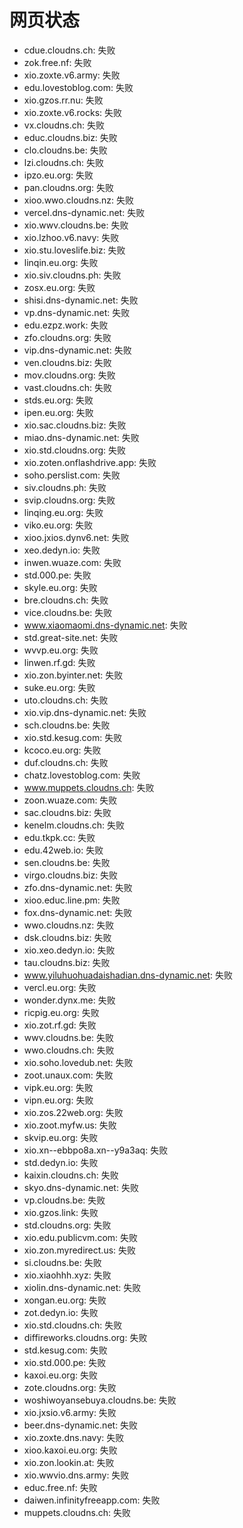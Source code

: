 # 网页状态
- cdue.cloudns.ch: 失败
- zok.free.nf: 失败
- xio.zoxte.v6.army: 失败
- edu.lovestoblog.com: 失败
- xio.gzos.rr.nu: 失败
- xio.zoxte.v6.rocks: 失败
- vx.cloudns.ch: 失败
- educ.cloudns.biz: 失败
- clo.cloudns.be: 失败
- lzi.cloudns.ch: 失败
- ipzo.eu.org: 失败
- pan.cloudns.org: 失败
- xioo.wwo.cloudns.nz: 失败
- vercel.dns-dynamic.net: 失败
- xio.wwv.cloudns.be: 失败
- xio.lzhoo.v6.navy: 失败
- xio.stu.loveslife.biz: 失败
- linqin.eu.org: 失败
- xio.siv.cloudns.ph: 失败
- zosx.eu.org: 失败
- shisi.dns-dynamic.net: 失败
- vp.dns-dynamic.net: 失败
- edu.ezpz.work: 失败
- zfo.cloudns.org: 失败
- vip.dns-dynamic.net: 失败
- ven.cloudns.biz: 失败
- mov.cloudns.org: 失败
- vast.cloudns.ch: 失败
- stds.eu.org: 失败
- ipen.eu.org: 失败
- xio.sac.cloudns.biz: 失败
- miao.dns-dynamic.net: 失败
- xio.std.cloudns.org: 失败
- xio.zoten.onflashdrive.app: 失败
- soho.perslist.com: 失败
- siv.cloudns.ph: 失败
- svip.cloudns.org: 失败
- linqing.eu.org: 失败
- viko.eu.org: 失败
- xioo.jxios.dynv6.net: 失败
- xeo.dedyn.io: 失败
- inwen.wuaze.com: 失败
- std.000.pe: 失败
- skyle.eu.org: 失败
- bre.cloudns.ch: 失败
- vice.cloudns.be: 失败
- www.xiaomaomi.dns-dynamic.net: 失败
- std.great-site.net: 失败
- wvvp.eu.org: 失败
- linwen.rf.gd: 失败
- xio.zon.byinter.net: 失败
- suke.eu.org: 失败
- uto.cloudns.ch: 失败
- xio.vip.dns-dynamic.net: 失败
- sch.cloudns.be: 失败
- xio.std.kesug.com: 失败
- kcoco.eu.org: 失败
- duf.cloudns.ch: 失败
- chatz.lovestoblog.com: 失败
- www.muppets.cloudns.ch: 失败
- zoon.wuaze.com: 失败
- sac.cloudns.biz: 失败
- kenelm.cloudns.ch: 失败
- edu.tkpk.cc: 失败
- edu.42web.io: 失败
- sen.cloudns.be: 失败
- virgo.cloudns.biz: 失败
- zfo.dns-dynamic.net: 失败
- xioo.educ.line.pm: 失败
- fox.dns-dynamic.net: 失败
- wwo.cloudns.nz: 失败
- dsk.cloudns.biz: 失败
- xio.xeo.dedyn.io: 失败
- tau.cloudns.biz: 失败
- www.yiluhuohuadaishadian.dns-dynamic.net: 失败
- vercl.eu.org: 失败
- wonder.dynx.me: 失败
- ricpig.eu.org: 失败
- xio.zot.rf.gd: 失败
- wwv.cloudns.be: 失败
- wwo.cloudns.ch: 失败
- xio.soho.lovedub.net: 失败
- zoot.unaux.com: 失败
- vipk.eu.org: 失败
- vipn.eu.org: 失败
- xio.zos.22web.org: 失败
- xio.zoot.myfw.us: 失败
- skvip.eu.org: 失败
- xio.xn--ebbpo8a.xn--y9a3aq: 失败
- std.dedyn.io: 失败
- kaixin.cloudns.ch: 失败
- skyo.dns-dynamic.net: 失败
- vp.cloudns.be: 失败
- xio.gzos.link: 失败
- std.cloudns.org: 失败
- xio.edu.publicvm.com: 失败
- xio.zon.myredirect.us: 失败
- si.cloudns.be: 失败
- xio.xiaohhh.xyz: 失败
- xiolin.dns-dynamic.net: 失败
- xongan.eu.org: 失败
- zot.dedyn.io: 失败
- xio.std.cloudns.ch: 失败
- diffireworks.cloudns.org: 失败
- std.kesug.com: 失败
- xio.std.000.pe: 失败
- kaxoi.eu.org: 失败
- zote.cloudns.org: 失败
- woshiwoyansebuya.cloudns.be: 失败
- xio.jxsio.v6.army: 失败
- beer.dns-dynamic.net: 失败
- xio.zoxte.dns.navy: 失败
- xioo.kaxoi.eu.org: 失败
- xio.zon.lookin.at: 失败
- xio.wwvio.dns.army: 失败
- educ.free.nf: 失败
- daiwen.infinityfreeapp.com: 失败
- muppets.cloudns.ch: 失败
